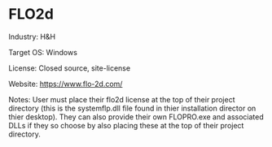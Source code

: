 # FLO2d
Industry: H&H

Target OS: Windows 

License: Closed source, site-license 

Website: https://www.flo-2d.com/

Notes: User must place their flo2d license at the top of their project directory (this is the systemflp.dll file found in thier installation director on thier desktop). They can also provide their own FLOPRO.exe and associated DLLs if they so choose by also placing these at the top of their project directory. 
